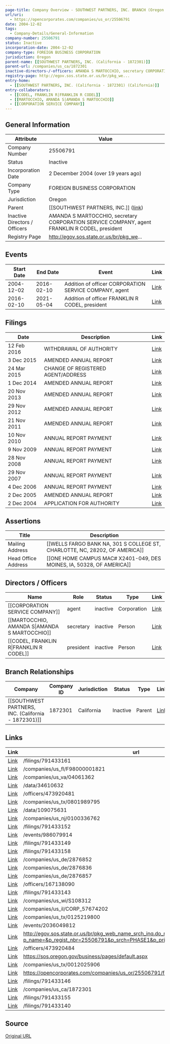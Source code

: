 ```yaml
---
page-title: Company Overview - SOUTHWEST PARTNERS, INC. BRANCH (Oregon - 25506791)
url/uri:
  - https://opencorporates.com/companies/us_or/25506791
date: 2004-12-02
tags:
  - Company-Details/General-Information
company-number: 25506791
status: Inactive
incorporation-date: 2004-12-02
company-type: FOREIGN BUSINESS CORPORATION
jurisdiction: Oregon
parent-name: [[SOUTHWEST PARTNERS, INC. (California - 1872301)]]
parent-url: /companies/us_ca/1872301
inactive-directors-/-officers: AMANDA S MARTOCCHIO, secretary CORPORATION SERVICE COMPANY, agent FRANKLIN R CODEL, president
registry-page: http://egov.sos.state.or.us/br/pkg_we...
entry-home:
  - [[SOUTHWEST PARTNERS, INC. (California - 1872301) (California)]]
entry-collaborators:
  - [[CODEL, FRANKLIN R|FRANKLIN R CODEL]]
  - [[MARTOCCHIO, AMANDA S|AMANDA S MARTOCCHIO]]
  - [[CORPORATION SERVICE COMPANY]]
---
```


## General Information
| Attribute          | Value                                       |
|--------------------|---------------------------------------------|
| Company Number     | 25506791                                    |
| Status             | Inactive                                    |
| Incorporation Date | 2 December 2004 (over 19 years ago)         |
| Company Type       | FOREIGN BUSINESS CORPORATION                |
| Jurisdiction       | Oregon                                      |
| Parent             | [[SOUTHWEST PARTNERS, INC.]] ([link](/companies/us_ca/1872301)) |
| Inactive Directors / Officers | AMANDA S MARTOCCHIO, secretary CORPORATION SERVICE COMPANY, agent FRANKLIN R CODEL, president |
| Registry Page      | http://egov.sos.state.or.us/br/pkg_we...    |

## Events

| Start Date | End Date   | Event                                                   | Link |
|------------|------------|-------------------------------------------------------|------|
| 2004-12-02 | 2016-02-10 | Addition of officer CORPORATION SERVICE COMPANY, agent  | [Link](https://opencorporates.com/events/986079914) |
| 2016-02-10 | 2021-05-04 | Addition of officer FRANKLIN R CODEL, president         | [Link](https://opencorporates.com/events/2036049812) |

## Filings
| Date        | Description                    | Link |
|-------------|--------------------------------|-------|
| 12 Feb 2016 | WITHDRAWAL OF AUTHORITY        | [Link](https://opencorporates.com/filings/791433161) |
| 3 Dec 2015  | AMENDED ANNUAL REPORT          | [Link](https://opencorporates.com/filings/791433158) |
| 24 Mar 2015 | CHANGE OF REGISTERED AGENT/ADDRESS | [Link](https://opencorporates.com/filings/791433155) |
| 1 Dec 2014  | AMENDED ANNUAL REPORT          | [Link](https://opencorporates.com/filings/791433152) |
| 20 Nov 2013 | AMENDED ANNUAL REPORT          | [Link](https://opencorporates.com/filings/791433149) |
| 29 Nov 2012 | AMENDED ANNUAL REPORT          | [Link](https://opencorporates.com/filings/791433146) |
| 21 Nov 2011 | AMENDED ANNUAL REPORT          | [Link](https://opencorporates.com/filings/791433143) |
| 10 Nov 2010 | ANNUAL REPORT PAYMENT          | [Link](https://opencorporates.com/filings/791433140) |
| 9 Nov 2009  | ANNUAL REPORT PAYMENT          | [Link](https://opencorporates.com/filings/791433137) |
| 28 Nov 2008 | ANNUAL REPORT PAYMENT          | [Link](https://opencorporates.com/filings/791433119) |
| 29 Nov 2007 | ANNUAL REPORT PAYMENT          | [Link](https://opencorporates.com/filings/791433134) |
| 4 Dec 2006  | ANNUAL REPORT PAYMENT          | [Link](https://opencorporates.com/filings/791433131) |
| 2 Dec 2005  | AMENDED ANNUAL REPORT          | [Link](https://opencorporates.com/filings/791433128) |
| 2 Dec 2004  | APPLICATION FOR AUTHORITY      | [Link](https://opencorporates.com/filings/791433122) |

## Assertions
| Title               | Description                                             |
|---------------------|---------------------------------------------------------|
| Mailing Address     | [[WELLS FARGO BANK NA, 301 S COLLEGE ST, CHARLOTTE, NC, 28202, OF AMERICA]] |
| Head Office Address | [[ONE HOME CAMPUS MAC# X2401-049, DES MOINES, IA, 50328, OF AMERICA]] |

## Directors / Officers
| Name                 | Role            | Status     | Type        | Link |
|----------------------|-----------------|------------|-------------|------|
| [[CORPORATION SERVICE COMPANY]] | agent           | inactive   | Corporation | [Link](https://opencorporates.com/officers/167138090) |
| [[MARTOCCHIO, AMANDA S\|AMANDA S MARTOCCHIO]] | secretary       | inactive   | Person      | [Link](https://opencorporates.com/officers/473920481) |
| [[CODEL, FRANKLIN R\|FRANKLIN R CODEL]] | president       | inactive   | Person      | [Link](https://opencorporates.com/officers/473920484) |

## Branch Relationships
| Company                       | Company ID            | Jurisdiction         | Status   | Type       | Link                                | Start Date   | End Date     | Statement Link                      |
|--------------------------------|----------------------|----------------------|----------|------------|-------------------------------------|--------------|--------------|-------------------------------------|
| [[SOUTHWEST PARTNERS, INC. (California - 1872301)]] | 1872301              | California           | Inactive | Parent     | [Link](https://opencorporates.com/companies/us_ca/1872301) | 15 Jun 1994  | 31 May 2016  | [Statement](https://opencorporates.com/statements/1055263196) |

## Links
| Link   | url                            
|--------|--------------------------------|
| [Link](/filings/791433161) |/filings/791433161            |
| [Link](/companies/us_fl/F98000001821) |/companies/us_fl/F98000001821 |
| [Link](/companies/us_va/04061362) |/companies/us_va/04061362     |
| [Link](/data/34610632) |/data/34610632                |
| [Link](/officers/473920481) |/officers/473920481           |
| [Link](/companies/us_tx/0801989795) |/companies/us_tx/0801989795   |
| [Link](/data/109075631) |/data/109075631               |
| [Link](/companies/us_nj/0100336762) |/companies/us_nj/0100336762   |
| [Link](/filings/791433152) |/filings/791433152            |
| [Link](/events/986079914) |/events/986079914             |
| [Link](/filings/791433149) |/filings/791433149            |
| [Link](/filings/791433158) |/filings/791433158            |
| [Link](/companies/us_de/2876852) |/companies/us_de/2876852      |
| [Link](/companies/us_de/2876836) |/companies/us_de/2876836      |
| [Link](/companies/us_de/2876857) |/companies/us_de/2876857      |
| [Link](/officers/167138090) |/officers/167138090           |
| [Link](/filings/791433143) |/filings/791433143            |
| [Link](/companies/us_wi/S108312) |/companies/us_wi/S108312      |
| [Link](/companies/us_il/CORP_57674202) |/companies/us_il/CORP_57674202|
| [Link](/companies/us_tx/0125219800) |/companies/us_tx/0125219800   |
| [Link](/events/2036049812) |/events/2036049812            |
| [Link](http://egov.sos.state.or.us/br/pkg_web_name_srch_inq.do_name_srch?p_name=&p_regist_nbr=25506791&p_srch=PHASE1&p_print=FALSE&p_entity_status=ACTINA) |http://egov.sos.state.or.us/br/pkg_web_name_srch_inq.do_name_srch?p_name=&p_regist_nbr=25506791&p_srch=PHASE1&p_print=FALSE&p_entity_status=ACTINA|
| [Link](/officers/473920484) |/officers/473920484           |
| [Link](https://sos.oregon.gov/business/pages/default.aspx) |https://sos.oregon.gov/business/pages/default.aspx|
| [Link](/companies/us_tx/0012025906) |/companies/us_tx/0012025906   |
| [Link](https://opencorporates.com/companies/us_or/25506791/filings) |https://opencorporates.com/companies/us_or/25506791/filings|
| [Link](/filings/791433146) |/filings/791433146            |
| [Link](/companies/us_ca/1872301) |/companies/us_ca/1872301      |
| [Link](/filings/791433155) |/filings/791433155            |
| [Link](/filings/791433140) |/filings/791433140            |

## Source
[Original URL](https://opencorporates.com/companies/us_or/25506791)
